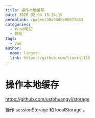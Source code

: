 ```yaml
---
title: 操作本地缓存
date: 2020-02-04 13:14:19
permalink: /pages/30a94dbe96873b33
categories: 
  - 《Vue》笔记
  - 其他
tags: 
  - Vue
author: 
  name: lingxin
  link: https://github.com/linxin1123
---
```

# 操作本地缓存

<https://github.com/ustbhuangyi/storage>

操作 sessionStorage 和 localStorage 。

